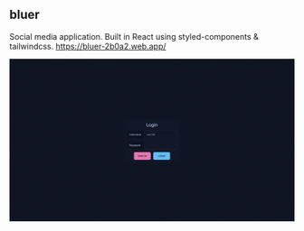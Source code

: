 ## **bluer**
Social media application. Built in React using styled-components & tailwindcss.
https://bluer-2b0a2.web.app/

![](demo.gif)
